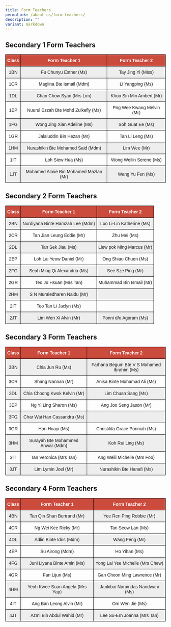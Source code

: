 ```yaml
---
title: Form Teachers
permalink: /about-us/form-teachers/
description: ""
variant: markdown
---
```

Secondary 1 Form Teachers
-------------------------

<style type="text/css">
.tg  {border-collapse:collapse;border-spacing:0;}
.tg td{border-color:black;border-style:solid;border-width:1px;font-family:Arial, sans-serif;font-size:14px;
  overflow:hidden;padding:10px 5px;word-break:normal;}
.tg th{border-color:black;border-style:solid;border-width:1px;font-family:Arial, sans-serif;font-size:14px;
  font-weight:normal;overflow:hidden;padding:10px 5px;word-break:normal;}
.tg .tg-un5n{background-color:#CB4B3D;color:#FFF;font-weight:bold;text-align:center;vertical-align:top}
.tg .tg-mgsp{background-color:#EEE;text-align:center;vertical-align:middle}
.tg .tg-nrix{text-align:center;vertical-align:middle}
</style>
<table class="tg">
<thead>
  <tr>
    <th class="tg-un5n"><span style="font-weight:bolder">Class</span></th>
    <th class="tg-un5n"><span style="font-weight:bolder">Form Teacher 1</span></th>
    <th class="tg-un5n"><span style="font-weight:bolder">Form Teacher 2</span></th>
  </tr>
</thead>
<tbody>
  <tr>
    <td class="tg-mgsp">1BN</td>
    <td class="tg-mgsp">Fu Chunyu Esther (Ms)</td>
    <td class="tg-mgsp">Tay Jing Yi (Miss)</td>
  </tr>
  <tr>
    <td class="tg-nrix">1CR</td>
    <td class="tg-nrix">Maglina Bte Ismail (Mdm)</td>
    <td class="tg-nrix">Li Yangping (Ms)</td>
  </tr>
  <tr>
    <td class="tg-mgsp">1DL</td>
    <td class="tg-mgsp">Chan Chow Syan (Mrs Lim)</td>
    <td class="tg-mgsp">Khoo Sin Min Ambert (Mr)</td>
  </tr>
  <tr>
    <td class="tg-nrix">1EP</td>
    <td class="tg-nrix">Nuurul Ezzah Bte Mohd Zulkefly (Ms)</td>
    <td class="tg-nrix">Png Wee Kwang Melvin (Mr)</td>
  </tr>
  <tr>
    <td class="tg-mgsp">1FG</td>
    <td class="tg-mgsp">Wong Jing Xian Adeline (Ms)</td>
    <td class="tg-mgsp">Soh Guat Ee (Ms)</td>
  </tr>
  <tr>
    <td class="tg-nrix">1GR</td>
    <td class="tg-nrix">Jalaluddin Bin Hezan (Mr)</td>
    <td class="tg-nrix">Tan Li Leng (Ms)</td>
  </tr>
  <tr>
    <td class="tg-mgsp">1HM</td>
    <td class="tg-mgsp">Nurashikin Bte Mohamed Said (Mdm)</td>
    <td class="tg-mgsp">Lim Wee (Mr)</td>
  </tr>
  <tr>
    <td class="tg-nrix">1IT</td>
    <td class="tg-nrix">Loh Siew Hua (Ms)</td>
    <td class="tg-nrix">Wong Weilin Serene (Ms)</td>
  </tr>
  <tr>
    <td class="tg-mgsp">1JT</td>
    <td class="tg-mgsp">Mohamed Almie Bin Mohamed Mazlan (Mr)</td>
    <td class="tg-mgsp">Wang Yu Fen (Ms)</td>
  </tr>
</tbody>
</table>

Secondary 2 Form Teachers
-------------------------

<style type="text/css">
.tg  {border-collapse:collapse;border-spacing:0;}
.tg td{border-color:black;border-style:solid;border-width:1px;font-family:Arial, sans-serif;font-size:14px;
  overflow:hidden;padding:10px 5px;word-break:normal;}
.tg th{border-color:black;border-style:solid;border-width:1px;font-family:Arial, sans-serif;font-size:14px;
  font-weight:normal;overflow:hidden;padding:10px 5px;word-break:normal;}
.tg .tg-un5n{background-color:#CB4B3D;color:#FFF;font-weight:bold;text-align:center;vertical-align:top}
.tg .tg-mgsp{background-color:#EEE;text-align:center;vertical-align:middle}
.tg .tg-nrix{text-align:center;vertical-align:middle}
</style>
<table class="tg">
<thead>
  <tr>
    <th class="tg-un5n"><span style="font-weight:bolder">Class</span></th>
    <th class="tg-un5n"><span style="font-weight:bolder">Form Teacher 1</span></th>
    <th class="tg-un5n"><span style="font-weight:bolder">Form Teacher 2</span></th>
  </tr>
</thead>
<tbody>
  <tr>
    <td class="tg-mgsp">2BN</td>
    <td class="tg-mgsp">Nurdiyana Binte Hamzah Lee (Mdm)</td>
    <td class="tg-mgsp">Loo Li-Lin Katherine (Ms)</td>
  </tr>
  <tr>
    <td class="tg-nrix">2CR</td>
    <td class="tg-nrix">Tan Jian Leung Eddie (Mr)</td>
    <td class="tg-nrix">Zhu Mei (Ms)</td>
  </tr>
  <tr>
    <td class="tg-mgsp">2DL</td>
    <td class="tg-mgsp">Tan Sek Jiau (Ms)</td>
    <td class="tg-mgsp">Liew pok Ming Marcus (Mr)</td>
  </tr>
  <tr>
    <td class="tg-nrix">2EP</td>
    <td class="tg-nrix">Loh Lai Yeow Daniel (Mr)</td>
    <td class="tg-nrix">Ong Shiau Chuen (Ms)</td>
  </tr>
  <tr>
    <td class="tg-mgsp">2FG</td>
    <td class="tg-mgsp">Seah Ming Qi Alexandria (Ms)</td>
    <td class="tg-mgsp">See Sze Ping (Mr)</td>
  </tr>
  <tr>
    <td class="tg-nrix">2GR</td>
    <td class="tg-nrix">Teo Jo Hsuan (Mrs Tan)</td>
    <td class="tg-nrix">Muhammad Bin Ismail (Mr)</td>
  </tr>
  <tr>
    <td class="tg-mgsp">2HM</td>
    <td class="tg-mgsp">S N Muraledharen Naidu (Mr)</td>
    <td class="tg-mgsp"></td>
  </tr>
  <tr>
    <td class="tg-nrix">2IT</td>
    <td class="tg-nrix">Teo Tan Li Jaclyn (Ms)</td>
    <td class="tg-nrix"></td>
  </tr>
  <tr>
    <td class="tg-mgsp">2JT</td>
    <td class="tg-mgsp">Lim Wen Xi Alvin (Mr)</td>
    <td class="tg-mgsp">Ponni d/o Agoram (Ms)</td>
  </tr>
</tbody>
</table>

Secondary 3 Form Teachers
-------------------------


<style type="text/css">
.tg  {border-collapse:collapse;border-spacing:0;}
.tg td{border-color:black;border-style:solid;border-width:1px;font-family:Arial, sans-serif;font-size:14px;
  overflow:hidden;padding:10px 5px;word-break:normal;}
.tg th{border-color:black;border-style:solid;border-width:1px;font-family:Arial, sans-serif;font-size:14px;
  font-weight:normal;overflow:hidden;padding:10px 5px;word-break:normal;}
.tg .tg-un5n{background-color:#CB4B3D;color:#FFF;font-weight:bold;text-align:center;vertical-align:top}
.tg .tg-mgsp{background-color:#EEE;text-align:center;vertical-align:middle}
.tg .tg-nrix{text-align:center;vertical-align:middle}
</style>
<table class="tg">
<thead>
  <tr>
    <th class="tg-un5n"><span style="font-weight:bolder">Class</span></th>
    <th class="tg-un5n"><span style="font-weight:bolder">Form Teacher 1</span></th>
    <th class="tg-un5n"><span style="font-weight:bolder">Form Teacher 2</span></th>
  </tr>
</thead>
<tbody>
  <tr>
    <td class="tg-mgsp">3BN</td>
    <td class="tg-mgsp">Chia Jun Ru (Ms)</td>
    <td class="tg-mgsp">Farhana Begum Bte V S Mohamed Ibrahim (Ms)</td>
  </tr>
  <tr>
    <td class="tg-nrix">3CR</td>
    <td class="tg-nrix">Shang Nannan (Mr)</td>
    <td class="tg-nrix">Anisa Binte Mohamad Ali (Ms)</td>
  </tr>
  <tr>
    <td class="tg-mgsp">3DL</td>
    <td class="tg-mgsp">Chia Choong Kwok Kelvin (Mr)</td>
    <td class="tg-mgsp">Lim Chuan Sang (Ms)</td>
  </tr>
  <tr>
    <td class="tg-nrix">3EP</td>
    <td class="tg-nrix">Ng Yi Ling Sharon (Ms)</td>
    <td class="tg-nrix">Ang Joo Seng Jason (Mr)</td>
  </tr>
  <tr>
    <td class="tg-mgsp">3FG</td>
    <td class="tg-mgsp">Char Wai Han Cassandra (Ms)</td>
    <td class="tg-mgsp"></td>
  </tr>
  <tr>
    <td class="tg-nrix">3GR</td>
    <td class="tg-nrix">Han Huayi (Ms)</td>
    <td class="tg-nrix">Christilda Grace Ponniah (Ms)</td>
  </tr>
  <tr>
    <td class="tg-mgsp">3HM</td>
    <td class="tg-mgsp">Surayah Bte Mohammed Anwar (Mdm)</td>
    <td class="tg-mgsp">Koh Rui Ling (Ms)</td>
  </tr>
  <tr>
    <td class="tg-nrix">3IT</td>
    <td class="tg-nrix">Tan Veronica (Mrs Tan)</td>
    <td class="tg-nrix">Ang Weili Michelle (Mrs Foo)</td>
  </tr>
  <tr>
    <td class="tg-mgsp">3JT</td>
    <td class="tg-mgsp">Lim Lymin Joel (Mr)</td>
    <td class="tg-mgsp">Nurashikin Bte Hanafi (Ms)</td>
  </tr>
</tbody>
</table>

Secondary 4 Form Teachers
-------------------------

<style type="text/css">
.tg  {border-collapse:collapse;border-spacing:0;}
.tg td{border-color:black;border-style:solid;border-width:1px;font-family:Arial, sans-serif;font-size:14px;
  overflow:hidden;padding:10px 5px;word-break:normal;}
.tg th{border-color:black;border-style:solid;border-width:1px;font-family:Arial, sans-serif;font-size:14px;
  font-weight:normal;overflow:hidden;padding:10px 5px;word-break:normal;}
.tg .tg-un5n{background-color:#CB4B3D;color:#FFF;font-weight:bold;text-align:center;vertical-align:top}
.tg .tg-mgsp{background-color:#EEE;text-align:center;vertical-align:middle}
.tg .tg-nrix{text-align:center;vertical-align:middle}
</style>
<table class="tg">
<thead>
  <tr>
    <th class="tg-un5n"><span style="font-weight:bolder">Class</span></th>
    <th class="tg-un5n"><span style="font-weight:bolder">Form Teacher 1</span></th>
    <th class="tg-un5n"><span style="font-weight:bolder">Form Teacher 2</span></th>
  </tr>
</thead>
<tbody>
  <tr>
    <td class="tg-mgsp">4BN</td>
    <td class="tg-mgsp">Tan Qin Shan Bertrand (Mr)</td>
    <td class="tg-mgsp">Yee Ren Ping Robbie (Mr)</td>
  </tr>
  <tr>
    <td class="tg-nrix">4CR</td>
    <td class="tg-nrix">Ng Wei Kee Ricky (Mr)</td>
    <td class="tg-nrix">Tan Seow Lan (Ms)</td>
  </tr>
  <tr>
    <td class="tg-mgsp">4DL</td>
    <td class="tg-mgsp">Adlin Binte Idris (Mdm)</td>
    <td class="tg-mgsp">Wang Feng (Mr)</td>
  </tr>
  <tr>
    <td class="tg-nrix">4EP</td>
    <td class="tg-nrix">Su Airong (Mdm)</td>
    <td class="tg-nrix">Ho Yihan (Ms)</td>
  </tr>
  <tr>
    <td class="tg-mgsp">4FG</td>
    <td class="tg-mgsp">Juni Liyana Binte Amin (Ms)</td>
    <td class="tg-mgsp">Yong Lai Yee Michelle (Mrs Chew)</td>
  </tr>
  <tr>
    <td class="tg-nrix">4GR</td>
    <td class="tg-nrix">Fan Lijun (Ms)</td>
    <td class="tg-nrix">Gan Choon Ming Lawrence (Mr)</td>
  </tr>
  <tr>
    <td class="tg-mgsp">4HM</td>
    <td class="tg-mgsp">Yeoh Kwee Suan Angela (Mrs Yap)</td>
    <td class="tg-mgsp">Jankibai Naraindas Nandwani (Ms)</td>
  </tr>
  <tr>
    <td class="tg-nrix">4IT</td>
    <td class="tg-nrix">Ang Ban Leong Alvin (Mr)</td>
    <td class="tg-nrix">Om Wen Jie (Ms)</td>
  </tr>
  <tr>
    <td class="tg-mgsp">4JT</td>
    <td class="tg-mgsp">Azmi Bin Abdul Wahid (Mr)</td>
    <td class="tg-mgsp">Lee Su-Ern Joanna (Mrs Tan)</td>
  </tr>
</tbody>
</table>
